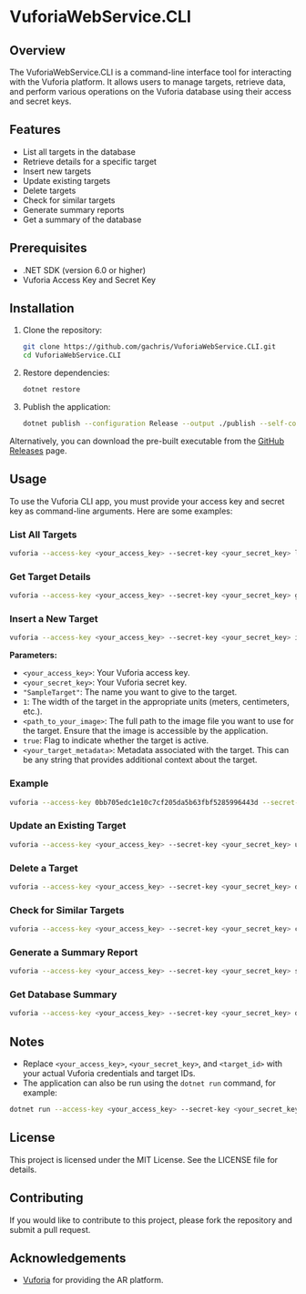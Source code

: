 # VuforiaWebService.CLI

## Overview

The VuforiaWebService.CLI is a command-line interface tool for interacting with the Vuforia platform. It allows users to manage targets, retrieve data, and perform various operations on the Vuforia database using their access and secret keys.

## Features

- List all targets in the database
- Retrieve details for a specific target
- Insert new targets
- Update existing targets
- Delete targets
- Check for similar targets
- Generate summary reports
- Get a summary of the database

## Prerequisites

- .NET SDK (version 6.0 or higher)
- Vuforia Access Key and Secret Key

## Installation

1. Clone the repository:

   ```bash
   git clone https://github.com/gachris/VuforiaWebService.CLI.git
   cd VuforiaWebService.CLI
   ```

2. Restore dependencies:

   ```bash
   dotnet restore
   ```

3. Publish the application:

   ```bash
   dotnet publish --configuration Release --output ./publish --self-contained true --runtime win-x64 -p:PublishSingleFile=true -p:PublishTrimmed=true -p:DebugType=None
   ```

Alternatively, you can download the pre-built executable from the [GitHub Releases](https://github.com/gachris/VuforiaWebService.CLI/releases) page.

## Usage

To use the Vuforia CLI app, you must provide your access key and secret key as command-line arguments. Here are some examples:

### List All Targets

```bash
vuforia --access-key <your_access_key> --secret-key <your_secret_key> list
```

### Get Target Details

```bash
vuforia --access-key <your_access_key> --secret-key <your_secret_key> get --target-id <target_id>
```

### Insert a New Target

```bash
vuforia --access-key <your_access_key> --secret-key <your_secret_key> insert --target-name "SampleTarget" --target-width 1 --target-image "<path_to_your_image>" --target-active-flag true --target-metadata "<your_target_metadata>"
```

**Parameters:**
- `<your_access_key>`: Your Vuforia access key.
- `<your_secret_key>`: Your Vuforia secret key.
- `"SampleTarget"`: The name you want to give to the target.
- `1`: The width of the target in the appropriate units (meters, centimeters, etc.).
- `<path_to_your_image>`: The full path to the image file you want to use for the target. Ensure that the image is accessible by the application.
- `true`: Flag to indicate whether the target is active.
- `<your_target_metadata>`: Metadata associated with the target. This can be any string that provides additional context about the target.

### Example

```bash
vuforia --access-key 0bb705edc1e10c7cf205da5b63fbf5285996443d --secret-key 142526decc8940c7a9d5ece4198f47d748b9b132 insert --target-name "SampleTarget" --target-width 1 --target-image "C:\Users\YourUsername\Pictures\sample_image.jpg" --target-active-flag true --target-metadata "This is a sample target for demonstration."
```

### Update an Existing Target

```bash
vuforia --access-key <your_access_key> --secret-key <your_secret_key> update --target-id <target_id> --target-name "UpdatedTarget" --target-width 1
```

### Delete a Target

```bash
vuforia --access-key <your_access_key> --secret-key <your_secret_key> delete --target-id <target_id>
```

### Check for Similar Targets

```bash
vuforia --access-key <your_access_key> --secret-key <your_secret_key> check-similar --target-id <target_id>
```

### Generate a Summary Report

```bash
vuforia --access-key <your_access_key> --secret-key <your_secret_key> summary-report --target-id <target_id>
```

### Get Database Summary

```bash
vuforia --access-key <your_access_key> --secret-key <your_secret_key> database-summary
```

## Notes

- Replace `<your_access_key>`, `<your_secret_key>`, and `<target_id>` with your actual Vuforia credentials and target IDs.
- The application can also be run using the `dotnet run` command, for example:

```bash
dotnet run --access-key <your_access_key> --secret-key <your_secret_key> list
```

## License

This project is licensed under the MIT License. See the LICENSE file for details.

## Contributing

If you would like to contribute to this project, please fork the repository and submit a pull request.

## Acknowledgements

- [Vuforia](https://developer.vuforia.com/) for providing the AR platform.
